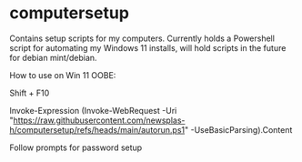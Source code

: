 # computersetup
Contains setup scripts for my computers. Currently holds a Powershell script for automating my Windows 11 installs, will hold scripts in the future for debian mint/debian.

How to use on Win 11 OOBE:


Shift + F10


Invoke-Expression (Invoke-WebRequest -Uri "https://raw.githubusercontent.com/newsplas-h/computersetup/refs/heads/main/autorun.ps1" -UseBasicParsing).Content


Follow prompts for password setup
